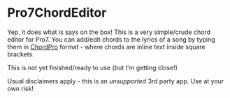 # Pro7ChordEditor

Yep, it does what is says on the box!
This is a very simple/crude chord editor for Pro7.
You can add/edit chords to the lyrics of a song by typing them in [ChordPro](https://www.chordpro.org/) format - where chords are inline text inside square brackets.

This is not yet finished/ready to use (but I'm getting close!)

Usual disclaimers apply - this is an *unsupported* 3rd party app. Use at your own risk!
